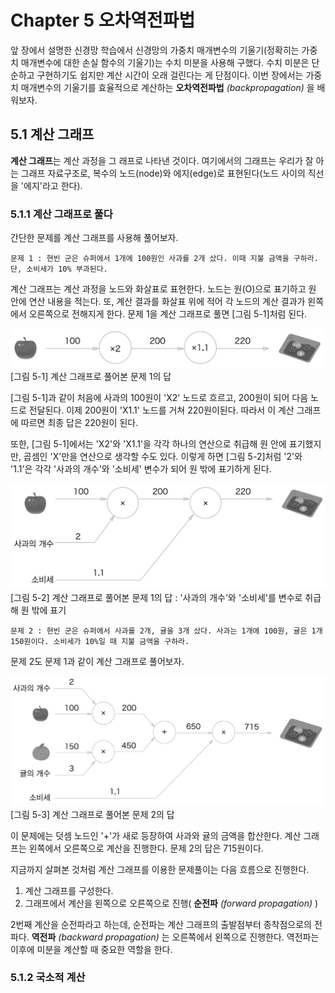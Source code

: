# Chapter 5 오차역전파법
앞 장에서 설명한 신경망 학습에서 신경망의 가중치 매개변수의 기울기(정확히는 가중치 매개변수에 대한 손실 함수의 기울기)는 수치 미분을 사용해 구했다. 수치 미분은 단순하고 구현하기도 쉽지만 계산 시간이 오래 걸린다는 게 단점이다. 이번 장에서는 가중치 매개변수의 기울기를 효율적으로 계산하는 **오차역전파법** *(backpropagation)* 을 배워보자.  

## 5.1 계산 그래프
**계산 그래프**는 계산 과정을 그 래프로 나타낸 것이다. 여기에서의 그래프는 우리가 잘 아는 그래프 자료구조로, 복수의 노드(node)와 에지(edge)로 표현된다(노드 사이의 직선을 '에지'라고 한다).  

### 5.1.1 계산 그래프로 풀다
간단한 문제를 계산 그래프를 사용해 풀어보자.  
```
문제 1 : 현빈 군은 슈퍼에서 1개에 100원인 사과를 2개 샀다. 이때 지불 금액을 구하라. 단, 소비세가 10% 부과된다.
```
계산 그래프는 계산 과정을 노드와 화살표로 표현한다. 노드는 원(O)으로 표기하고 원 안에 연산 내용을 적는다. 또, 계산 결과를 화살표 위에 적어 각 노드의 계산 결과가 왼쪽에서 오른쪽으로 전해지게 한다. 문제 1을 계산 그래프로 풀면 [그림 5-1]처럼 된다.  

![5-1](../Images/5_1.png)  
[그림 5-1] 계산 그래프로 풀어본 문제 1의 답  

[그림 5-1]과 같이 처음에 사과의 100원이 'X2' 노드로 흐르고, 200원이 되어 다음 노드로 전달된다. 이제 200원이 'X1.1' 노드를 거쳐 220원이된다. 따라서 이 계산 그래프에 따르면 최종 답은 220원이 된다.  

또한, [그림 5-1]에서는 'X2'와 'X1.1'을 각각 하나의 연산으로 취급해 원 안에 표기했지만, 곱셈인 'X'만을 연산으로 생각할 수도 있다. 이렇게 하면 [그림 5-2]처럼 '2'와 '1.1'은 각각 '사과의 개수'와 '소비세' 변수가 되어 원 밖에 표기하게 된다.  

![5-2](../Images/5_2.png)  
[그림 5-2] 계산 그래프로 풀어본 문제 1의 답 : '사과의 개수'와 '소비세'를 변수로 취급해 원 밖에 표기  

```
문제 2 : 현빈 군은 슈퍼에서 사과를 2개, 귤을 3개 샀다. 사과는 1개에 100원, 귤은 1개 150원이다. 소비세가 10%일 때 지불 금액을 구하라. 
```
문제 2도 문제 1과 같이 계산 그래프로 풀어보자.   

![5-3](../Images/5_3.png)  
[그림 5-3] 계산 그래프로 풀어본 문제 2의 답  

이 문제에는 덧셈 노드인 '+'가 새로 등장하여 사과와 귤의 금액을 합산한다. 계산 그래프는 왼쪽에서 오른쪽으로 계산을 진행한다. 문제 2의 답은 715원이다.  

지금까지 살펴본 것처럼 계산 그래프를 이용한 문제풀이는 다음 흐름으로 진행한다.  
1. 계산 그래프를 구성한다.
2. 그래프에서 계산을 왼쪽으로 오른쪽으로 진행( **순전파** *(forward propagation)* )  

2번째 계산을 순전파라고 하는데, 순전파는 계산 그래프의 출발점부터 종착점으로의 전파다. **역전파** *(backward propagation)* 는 오른쪽에서 왼쪽으로 진행한다. 역전파는 이후에 미분을 계산할 때 중요한 역할을 한다.  


### 5.1.2 국소적 계산








